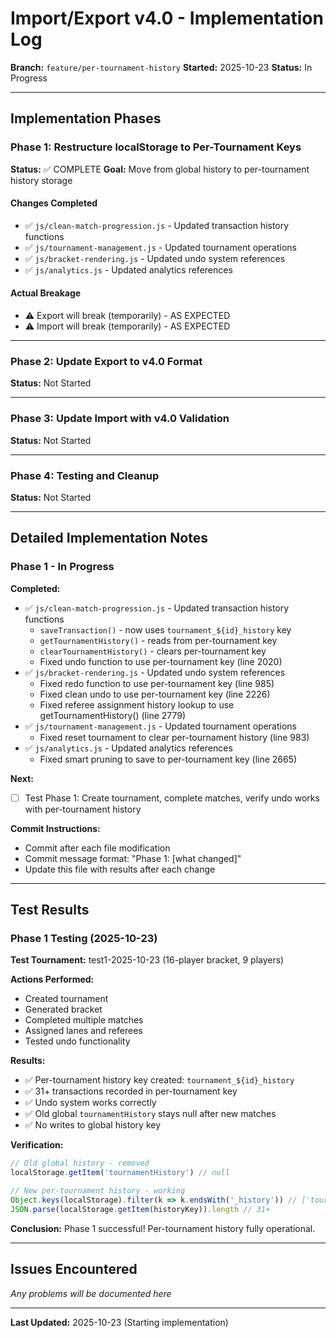 # Import/Export v4.0 - Implementation Log

**Branch:** `feature/per-tournament-history`
**Started:** 2025-10-23
**Status:** In Progress

---

## Implementation Phases

### Phase 1: Restructure localStorage to Per-Tournament Keys
**Status:** ✅ COMPLETE
**Goal:** Move from global history to per-tournament history storage

#### Changes Completed
- ✅ `js/clean-match-progression.js` - Updated transaction history functions
- ✅ `js/tournament-management.js` - Updated tournament operations
- ✅ `js/bracket-rendering.js` - Updated undo system references
- ✅ `js/analytics.js` - Updated analytics references

#### Actual Breakage
- ⚠️ Export will break (temporarily) - AS EXPECTED
- ⚠️ Import will break (temporarily) - AS EXPECTED

---

### Phase 2: Update Export to v4.0 Format
**Status:** Not Started

---

### Phase 3: Update Import with v4.0 Validation
**Status:** Not Started

---

### Phase 4: Testing and Cleanup
**Status:** Not Started

---

## Detailed Implementation Notes

### Phase 1 - In Progress

**Completed:**
- ✅ `js/clean-match-progression.js` - Updated transaction history functions
  - `saveTransaction()` - now uses `tournament_${id}_history` key
  - `getTournamentHistory()` - reads from per-tournament key
  - `clearTournamentHistory()` - clears per-tournament key
  - Fixed undo function to use per-tournament key (line 2020)
- ✅ `js/bracket-rendering.js` - Updated undo system references
  - Fixed redo function to use per-tournament key (line 985)
  - Fixed clean undo to use per-tournament key (line 2226)
  - Fixed referee assignment history lookup to use getTournamentHistory() (line 2779)
- ✅ `js/tournament-management.js` - Updated tournament operations
  - Fixed reset tournament to clear per-tournament history (line 983)
- ✅ `js/analytics.js` - Updated analytics references
  - Fixed smart pruning to save to per-tournament key (line 2665)

**Next:**
- [ ] Test Phase 1: Create tournament, complete matches, verify undo works with per-tournament history

**Commit Instructions:**
- Commit after each file modification
- Commit message format: "Phase 1: [what changed]"
- Update this file with results after each change

---

## Test Results

### Phase 1 Testing (2025-10-23)

**Test Tournament:** test1-2025-10-23 (16-player bracket, 9 players)

**Actions Performed:**
- Created tournament
- Generated bracket
- Completed multiple matches
- Assigned lanes and referees
- Tested undo functionality

**Results:**
- ✅ Per-tournament history key created: `tournament_${id}_history`
- ✅ 31+ transactions recorded in per-tournament key
- ✅ Undo system works correctly
- ✅ Old global `tournamentHistory` stays null after new matches
- ✅ No writes to global history key

**Verification:**
```javascript
// Old global history - removed
localStorage.getItem('tournamentHistory') // null

// New per-tournament history - working
Object.keys(localStorage).filter(k => k.endsWith('_history')) // ['tournament_1729707600000_history']
JSON.parse(localStorage.getItem(historyKey)).length // 31+
```

**Conclusion:** Phase 1 successful! Per-tournament history fully operational.

---

## Issues Encountered

*Any problems will be documented here*

---

**Last Updated:** 2025-10-23 (Starting implementation)
